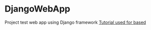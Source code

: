 # DjangoWebApp
Project test web app using Django framework
[Tutorial used for based](https://scotch.io/tutorials/build-your-first-python-and-django-application#toc-when-not-to-use-python)
